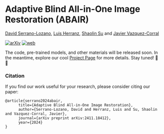 # Adaptive Blind All-in-One Image Restoration (ABAIR)

[David Serrano-Lozano](https://davidserra9.github.io/), [Luis Herranz](http://www.lherranz.org/), [Shaolin Su](https://scholar.google.com/citations?user=hvzOCpAAAAAJ&hl=es&oi=ao) and [Javier Vazquez-Corral](https://jvazquezcorral.github.io/)

[![arXiv](https://img.shields.io/badge/ArXiv-Paper-B31B1B)](https://arxiv.org/abs/2411.18412)
[![web](https://img.shields.io/badge/Project-Page-orange)](https://aba-ir.github.io/)

The code, pre-trained models, and other materials will be released soon. In the meantime, explore our cool [Project Page](https://aba-ir.github.io/) for more details.
Stay tuned! 🚀🤗

### Citation
If you find our work useful for your research, please consider citing our paper:
```
@article{serrano2024abair,
      title={Adaptive Blind All-in-One Image Restoration},
      author={Serrano-Lozano, David and Herranz, Luis and Su, Shaolin and Vazquez-Corral, Javier},
      journal={arXiv preprint arXiv:2411.18412},
      year={2024}
}
```


